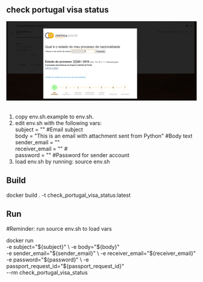 ## check portugal visa status
  
<img src="email_example.png">  
<br><br>
   
1. copy env.sh.example to env.sh.
2. edit env.sh with the following vars:  
subject = "" #Email subject  
body = "This is an email with attachment sent from Python" #Body text  
sender_email = ""  
receiver_email = "" #  
password = "" #Password for sender account  
3. load env.sh by running:
source env.sh

## Build
docker build . -t check_portugal_visa_status:latest

## Run 
#Reminder: run source env.sh to load vars  

docker run \
-e subject="${subject}" \
-e body="${body}" \
-e sender_email="${sender_email}" \
-e receiver_email="${receiver_email}" \
-e password="${password}" \
-e passport_request_id="${passport_request_id}" \
--rm check_portugal_visa_status





